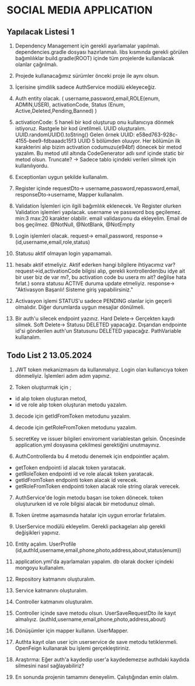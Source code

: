 # SOCIAL MEDIA APPLICATION

## Yapılacak Listesi 1
1. Dependency Management için gerekli ayarlamalar yapılmalı.
   dependencies.gradle dosyası hazırlanmalı.
   libs kısmında gerekli görülen bağımlılıklar build.gradle(ROOT) içinde tüm projelerde kullanılacak olanlar çağrılmalı.
2. Projede kullanacağımız sürümler önceki proje ile aynı olsun.
3. İçerisine şimdilik sadece AuthService modülü ekleyeceğiz.
4. Auth entity olacak. ( username,password,email,ROLE(enum, ADMIN,USER), activationCode, Status (Enum, Active,Deleted,Pending,Banned) )
5. activationCode: 5 haneli bir kod oluşturup onu kullanıcıya dönmek istiyoruz. Rastgele bir kod üretilmeli.
   UUID oluşturalım. UUID.randomUUID().toString()
   Gelen örnek UUID: e58ed763-928c-4155-bee9-fdbaaadc15f3
   UUID 5 bölümden oluuyor. Her bölümün ilk karakterini alıp bizim activation codumuzu(e94bf) dönecek bir metod yazalım.
   Bu metod util altında CodeGenerator adlı sınıf içinde static bir metod olsun.
   Truncate? -> Sadece tablo içindeki verileri silmek için kullanılıyordu.
6. Exceptionları uygun şekilde kullanalım.
7. Register içinde requestDto-> username,password,repassword,email, responseDto->username, Mapper kullanalım.
8. Validation İşlemleri için ilgili bağımlılık eklenecek.
   Ve Register olurken Validation işlemleri yapılacak.
   username ve password boş geçilemez. min:3 max:20 karakter olabilir.
   email validasyonu da ekleyelim. Email de boş geçilmez.
   @NotNull,       @NotBlank,      @NotEmpty

9. Login işlemleri olacak. request-> email,password, response-> (id,username,email,role,status)

10. Statusu aktif olmayan login yapamamalı.
11. hesabı aktif etmeliyiz. Aktif ederken hangi bilgilere ihtiyacımız var? request->id,activationCode bilgisi alıp,
    gerekli kontrollerden(bu idye ait bir user biz de var mı?, bu activation code bu usera mı ait? değilse hata fırlat.)
    sonra statusu ACTIVE duruma update etmeliyiz. response-> "Aktivasyon Başarılı! Sisteme giriş yapabilirsiniz."

12. Activasyon işlemi STATUS'u sadece PENDING olanlar için geçerli olmalıdır. Diğer durumlarda uygun mesajlar dönülmeli.
13. Bir auth'u silecek endpoint yazınız. Hard Delete-> Gerçekten  kaydı silmek. Soft Delete-> Statusu DELETED yapacağız.
    Dışarıdan endpointe id'si gönderilen auth'un Statusunu DELETED yapacağız.
    PathVariable kullanalım.

## Todo List 2 13.05.2024

1. JWT token mekanizmasını da kullanmalıyız.
   Login olan kullanıcıya token dönmeliyiz. İşlemleri adım adım yapınız.

2. Token oluşturmak için ;
* id alıp token oluşturan metod,
* id ve role alıp token oluşturan metodu yazalım.

3. decode için getIdFromToken metodunu yazalım.

4. decode için getRoleFromToken metodunu yazalım.

5. secretKey ve issuer bilgileri enviroment variablestan gelsin. Öncesinde application.yml dosyasına çekilmesi gerektiğini unutmayınız.

6. AuthControllerda bu 4 metodu denemek için endpointler açalım.
* getToken endpointi id alacak token yaratacak.
* getRoleToken endpointi id ve role alacak token yaratacak.
* getIdFromToken endpointi token alacak id verecek.
* getRoleFromToken endpointi token alacak role string olarak verecek.

7. AuthService'de login metodu başarı ise token dönecek. token oluştururken id ve role bilgisi alacak bir metodunuz olmalı.

8. Token üretme aşamasında hatalar için uygun errorlar fırlatalım.

9. UserService modülü ekleyelim. Gerekli packageları alıp gerekli değişikleri yapınız.

10. Entity açalım. UserProfile (id,authId,username,email,phone,photo,address,about,status(enum))

11. application.yml'da ayarlamaları yapalım. db olarak docker içindeki mongoyu kullanalım.

12. Repository katmanını oluşturalım.
13. Service katmanını oluşturalım.
14. Controller katmanını oluşturalım.

15. Controller içinde save metodu olsun. UserSaveRequestDto ile kayıt almalıyız.  (authId,username,email,phone,photo,address,about)

16. Dönüşümler için mapper kullanın. UserMapper.

17. Authta kayıt olan user için userservice de save metodu tetiklenmeli. OpenFeign kullanarak bu işlemi gerçekleştiriniz.

18. Araştırma: Eğer auth'a kaydedip user'a kaydedemezse authdaki kaydıda silmesini nasıl sağlayabiliriz?

19. En sonunda projenin tamamını deneyelim. Çalıştığından emin olalım.